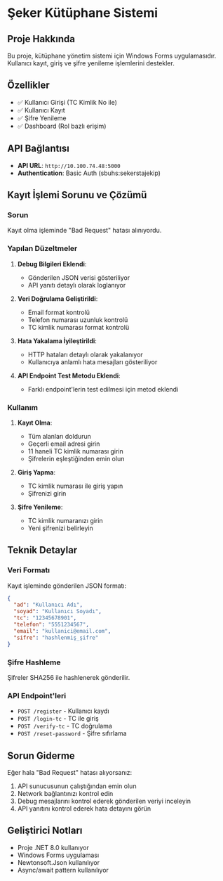 # Şeker Kütüphane Sistemi

## Proje Hakkında
Bu proje, kütüphane yönetim sistemi için Windows Forms uygulamasıdır. Kullanıcı kayıt, giriş ve şifre yenileme işlemlerini destekler.

## Özellikler
- ✅ Kullanıcı Girişi (TC Kimlik No ile)
- ✅ Kullanıcı Kayıt
- ✅ Şifre Yenileme
- ✅ Dashboard (Rol bazlı erişim)

## API Bağlantısı
- **API URL**: `http://10.100.74.48:5000`
- **Authentication**: Basic Auth (sbuhs:sekerstajekip)

## Kayıt İşlemi Sorunu ve Çözümü

### Sorun
Kayıt olma işleminde "Bad Request" hatası alınıyordu.

### Yapılan Düzeltmeler

1. **Debug Bilgileri Eklendi**: 
   - Gönderilen JSON verisi gösteriliyor
   - API yanıtı detaylı olarak loglanıyor

2. **Veri Doğrulama Geliştirildi**:
   - Email format kontrolü
   - Telefon numarası uzunluk kontrolü
   - TC kimlik numarası format kontrolü

3. **Hata Yakalama İyileştirildi**:
   - HTTP hataları detaylı olarak yakalanıyor
   - Kullanıcıya anlamlı hata mesajları gösteriliyor

4. **API Endpoint Test Metodu Eklendi**:
   - Farklı endpoint'lerin test edilmesi için metod eklendi

### Kullanım

1. **Kayıt Olma**:
   - Tüm alanları doldurun
   - Geçerli email adresi girin
   - 11 haneli TC kimlik numarası girin
   - Şifrelerin eşleştiğinden emin olun

2. **Giriş Yapma**:
   - TC kimlik numarası ile giriş yapın
   - Şifrenizi girin

3. **Şifre Yenileme**:
   - TC kimlik numaranızı girin
   - Yeni şifrenizi belirleyin

## Teknik Detaylar

### Veri Formatı
Kayıt işleminde gönderilen JSON formatı:
```json
{
  "ad": "Kullanıcı Adı",
  "soyad": "Kullanıcı Soyadı", 
  "tc": "12345678901",
  "telefon": "5551234567",
  "email": "kullanici@email.com",
  "sifre": "hashlenmiş_şifre"
}
```

### Şifre Hashleme
Şifreler SHA256 ile hashlenerek gönderilir.

### API Endpoint'leri
- `POST /register` - Kullanıcı kaydı
- `POST /login-tc` - TC ile giriş
- `POST /verify-tc` - TC doğrulama
- `POST /reset-password` - Şifre sıfırlama

## Sorun Giderme

Eğer hala "Bad Request" hatası alıyorsanız:

1. API sunucusunun çalıştığından emin olun
2. Network bağlantınızı kontrol edin
3. Debug mesajlarını kontrol ederek gönderilen veriyi inceleyin
4. API yanıtını kontrol ederek hata detayını görün

## Geliştirici Notları

- Proje .NET 8.0 kullanıyor
- Windows Forms uygulaması
- Newtonsoft.Json kullanılıyor
- Async/await pattern kullanılıyor